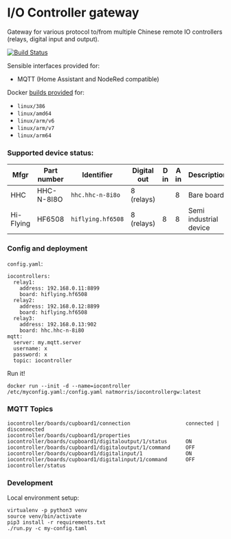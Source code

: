 # I/O Controller gateway

Gateway for various protocol to/from multiple Chinese remote IO controllers (relays, digital input and output).

[![Build Status](https://travis-ci.org/natm/iocontrollergw.svg?branch=master)](https://travis-ci.org/natm/iocontrollergw)

Sensible interfaces provided for:

* MQTT (Home Assistant and NodeRed compatible)

Docker [builds provided](https://hub.docker.com/r/natmorris/iocontrollergw) for:

* `linux/386`
* `linux/amd64`
* `linux/arm/v6`
* `linux/arm/v7`
* `linux/arm64`

### Supported device status:

| Mfgr      | Part number  | Identifier       | Digital out | D in | A in | Description            | Status      |
|-----------|--------------|------------------|-------------|------|------|------------------------|-------------|
| HHC       | HHC-N-8I8O   | `hhc.hhc-n-8i8o` | 8 (relays)  |      | 8    | Bare board             | Development |
| Hi-Flying | HF6508       | `hiflying.hf6508`| 8 (relays)  | 8    | 8    | Semi industrial device | Development |

### Config and deployment 

`config.yaml`:

```
iocontrollers:
  relay1:
    address: 192.168.0.11:8899
    board: hiflying.hf6508
  relay2:
    address: 192.168.0.12:8899
    board: hiflying.hf6508
  relay3:
    address: 192.168.0.13:902
    board: hhc.hhc-n-8i80
mqtt:
  server: my.mqtt.server
  username: x
  password: x
  topic: iocontroller
```

Run it!

`docker run --init -d --name=iocontroller  /etc/myconfig.yaml:/config.yaml natmorris/iocontrollergw:latest`

### MQTT Topics

```
iocontroller/boards/cupboard1/connection                  connected | disconnected
iocontroller/boards/cupboard1/properties
iocontroller/boards/cupboard1/digitaloutput/1/status      ON
iocontroller/boards/cupboard1/digitaloutput/1/command     OFF
iocontroller/boards/cupboard1/digitalinput/1              ON
iocontroller/boards/cupboard1/digitalinput/1/command      OFF
iocontroller/status
```


### Development

Local environment setup:

```
virtualenv -p python3 venv
source venv/bin/activate
pip3 install -r requirements.txt
./run.py -c my-config.taml
```

